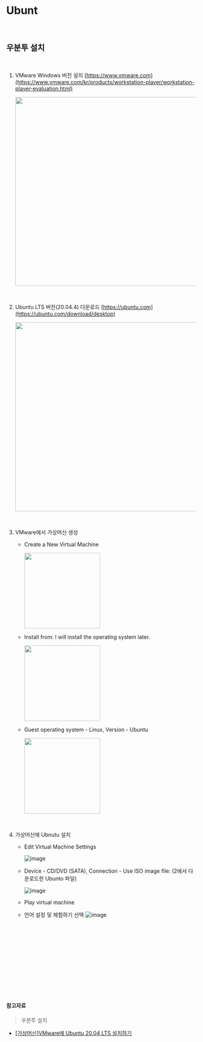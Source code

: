 # Ubunt

<br>

## 우분투 설치 

<br>

 1. VMware Windows 버전 설치 [https://www.vmware.com](https://www.vmware.com/kr/products/workstation-player/workstation-player-evaluation.html) 
 
     <img src="https://user-images.githubusercontent.com/101278786/159773710-0d56ee4d-c2af-4c80-aef1-d33c4e7de230.png" width="500">

<br>

 2. Ubuntu LTS 버전(20.04.4) 다운로드 [https://ubuntu.com](https://ubuntu.com/download/desktop)


      <img src="https://user-images.githubusercontent.com/101278786/159782630-bc4ac4ab-1756-421b-b56d-b84ff8073191.png" width="500">
<br>

 3. VMware에서 가상머신 생성

    - Create a New Virtual Machine
    
         <img src="https://user-images.githubusercontent.com/101278786/159786353-ef92d23b-a830-424a-8d1a-1f35bc849e05.png" width="200">

    - Install from: I will install the operating system later.
    
         <img src="https://user-images.githubusercontent.com/101278786/159786303-441f5f56-a8fb-4f32-a82d-cc9f8b25b801.png" width="200">

    - Guest operating system - Linux, Version - Ubuntu
    
         <img src="https://user-images.githubusercontent.com/101278786/159786381-781cc5c9-1be0-4c77-bbbf-75b350cd82a5.png" width="200">
         
<br>

  4. 가상머신에 Ubnutu 설치

      - Edit Virtual Machine Settings

          ![image](https://user-images.githubusercontent.com/101278786/159787215-35e5f6ba-8ab6-4c83-bb26-ed8bc40dd8b6.png)
          
      - Device - CD/DVD (SATA), Connection - Use ISO image file: (2에서 다운로드한 Ubunto 파일)

          ![image](https://user-images.githubusercontent.com/101278786/159787945-31dd7312-03bf-46bb-9ef4-5355b2fed70a.png)
         
      - Play virtual machine
      
      - 언어 설정 및 체험하기 선택
          ![image](https://user-images.githubusercontent.com/101278786/159788510-c10a72a1-df74-4f15-9fda-9adb10129c88.png)
    
    


<br><br><br><br><br><br><br><br><br><br><br>
      





#### 참고자료
> 우분투 설치 

  - [[가상머신]VMware에 Ubuntu 20.04 LTS 설치하기](https://tomcabin.tistory.com/3)
